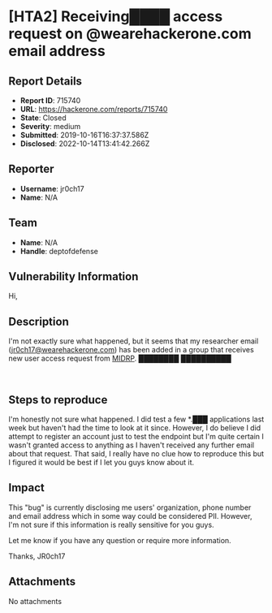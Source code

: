 # [HTA2] Receiving████ access request on @wearehackerone.com email address

## Report Details
- **Report ID**: 715740
- **URL**: https://hackerone.com/reports/715740
- **State**: Closed
- **Severity**: medium
- **Submitted**: 2019-10-16T16:37:37.586Z
- **Disclosed**: 2022-10-14T13:41:42.266Z

## Reporter
- **Username**: jr0ch17
- **Name**: N/A

## Team
- **Name**: N/A
- **Handle**: deptofdefense

## Vulnerability Information
Hi,

## Description
I'm not exactly sure what happened, but it seems that my researcher email (jr0ch17@wearehackerone.com) has been added in a group that receives new user access request from [MIDRP](████████).
████████
██████████

&nbsp;

## Steps to reproduce
I'm honestly not sure what happened. I did test a few *.███ applications last week but haven't had the time to look at it since. However, I do believe I did attempt to register an account just to test the endpoint but I'm quite certain I wasn't granted access to anything as I haven't received any further email about that request. That said, I really have no clue how to reproduce this but I figured it would be best if I let you guys know about it.
&nbsp;

## Impact

This "bug" is currently disclosing me users' organization, phone number and email address which in some way could be considered PII. However, I'm not sure if this information is really sensitive for you guys.

Let me know if you have any question or require more information.

Thanks,
JR0ch17

## Attachments
No attachments
